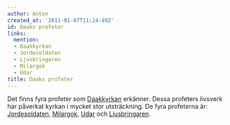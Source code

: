 ```yaml
---
author: Anton
created_at: '2011-01-07T11:24:49Z'
id: Daaks profeter
links:
  mention:
  - Daakkyrkan
  - Jordesoldaten
  - Ljusbringaren
  - Milargok
  - Udar
title: Daaks profeter
---
```


Det finns fyra profeter som [Daakkyrkan] erkänner. Dessa profeters livsverk har påverkat kyrkan i
mycket stor utsträckning. De fyra profeterna är: [Jordesoldaten], [Milargok], [Udar] och
[Ljusbringaren].

  [Daakkyrkan]: Daakkyrkan
  [Jordesoldaten]: Jordesoldaten
  [Milargok]: Milargok
  [Udar]: Udar
  [Ljusbringaren]: Ljusbringaren
